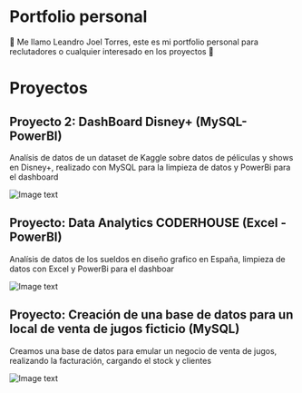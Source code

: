 # Portfolio personal 
🐧 Me llamo Leandro Joel Torres, este es mi portfolio personal para reclutadores o cualquier interesado en los proyectos 🐧

# Proyectos

## Proyecto 2: DashBoard Disney+ (MySQL-PowerBI)
Analísis de datos de un dataset de Kaggle sobre datos de péliculas y shows en Disney+, realizado con MySQL para la limpieza de datos y PowerBi para el dashboard


![Image text](https://i.ibb.co/xXc0p64/3-disney.jpg)

## Proyecto: Data Analytics CODERHOUSE (Excel - PowerBI)
Analísis de datos de los sueldos en diseño grafico en España, limpieza de datos con Excel y PowerBi para el dashboar 


![Image text](https://i.ibb.co/0yPCrBN/Coder-Data.jpg)


## Proyecto: Creación de una base de datos para un local de venta de jugos ficticio (MySQL)
Creamos una base de datos para emular un negocio de venta de jugos, realizando la facturación, cargando el stock y clientes



![Image text](https://i.ibb.co/BzRhgfh/1-Data-My-SQL.jpg)
